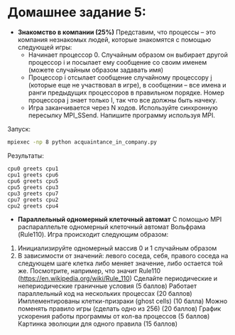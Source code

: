 # Домашнее задание 5:
- **Знакомство в компании (25%)**
  Представим, что процессы – это компания незнакомых людей, которые знакомятся с помощью следующей игры:
  - Начинает процессор 0. Случайным образом он выбирает другой процессор i и посылает ему сообщение со своим именем (можете случайным образом задавать имя)
  - Процессор i отсылает сообщение случайному процессору j (которые еще не участвовал в игре), в сообщении – все имена и ранги предыдущих процессоров в правильном порядке. Номер процессора j знает только I, так что все должны быть начеку.
  - Игра заканчивается через N ходов. 
  Используйте синхронную пересылку MPI_SSend. Напишите программу используя MPI. 

Запуск:
```bash
mpiexec -np 8 python acquaintance_in_company.py
```
Результаты:
```
cpu0 greets cpu1
cpu1 greets cpu6
cpu6 greets cpu5
cpu5 greets cpu3
cpu3 greets cpu7
cpu7 greets cpu2
cpu2 greets cpu4
```

- **Параллельный одномерный клеточный автомат**
С помощью MPI распараллельте одномерный клеточный автомат Вольфрама (Rule110).
Игра происходит следующим образом:
1) Инициализируйте одномерный массив 0 и 1 случайным образом
2) В зависимости от значений: левого соседа, себя, правого соседа на следующем шаге клетка либо меняет значение, либо остается той же. Посмотрите, например, что значит Rule110 (https://en.wikipedia.org/wiki/Rule_110)
Сделайте периодические и непериодические граничные условия (5 баллов)
Работает параллельный код на нескольких процессах (20 баллов)
Имплементированы клетки-призраки (ghost cells) (10 балла)
Можно поменять правило игры (сделать одно из 256) (20 баллов)
График ускорения работы программы от кол-ва процессов (5 баллов)
Картинка эволюции для одного правила (15 баллов)

